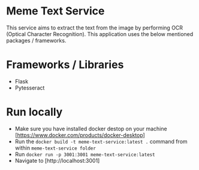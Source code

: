 # Meme Text Service

This service aims to extract the text from the image by performing OCR (Optical Character Recognition). This application uses the below mentioned packages / frameworks.

# Frameworks / Libraries

- Flask
- Pytesseract

# Run locally

- Make sure you have installed docker destop on your machine [https://www.docker.com/products/docker-desktop]
- Run the `docker build -t meme-text-service:latest .` command from within `meme-text-service folder`
- Run `docker run -p 3001:3001 meme-text-service:latest` 
- Navigate to [http://localhost:3001]

